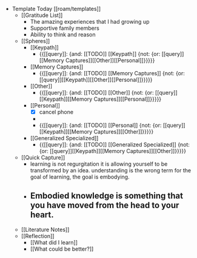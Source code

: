 - Template Today [[roam/templates]]
    - [[Gratitude List]] 
        - The amazing experiences that I had growing up
        - Supportive family members
        - Ability to think and reason
    - [[Spheres]] 
        - [[Keypath]]
            - {{[[query]]: {and: [[TODO]] [[Keypath]] {not: {or: [[query]][[Memory Captures]][[Other]][[Personal]]}}}}}
        - [[Memory Captures]]
            - {{[[query]]: {and: [[TODO]] [[Memory Captures]] {not: {or: [[query]][[Keypath]][[Other]][[Personal]]}}}}}
        - [[Other]]
            - {{[[query]]: {and: [[TODO]] [[Other]] {not: {or: [[query]][[Keypath]][[Memory Captures]][[Personal]]}}}}}
        - [[Personal]]
            - [x] cancel phone
            - 
            - {{[[query]]: {and: [[TODO]] [[Personal]] {not: {or: [[query]][[Keypath]][[Memory Captures]][[Other]]}}}}}
        - [[Generalized Specialized]]
            - {{[[query]]: {and: [[TODO]] [[Generalized Specialized]] {not: {or: [[query]][[Keypath]][[Memory Captures]][[Other]]}}}}}
    - [[Quick Capture]]
        - learning is not regurgitation it is allowing yourself to be transformed by an idea. understanding is the wrong term for the goal of learning,  the goal is embodying.
        - Embodied knowledge is something that you have moved from the head to your heart.
            - 
    - [[Literature Notes]]
    - [[Reflection]]
        - [[What did I learn]]
        - [[What could be better?]]
